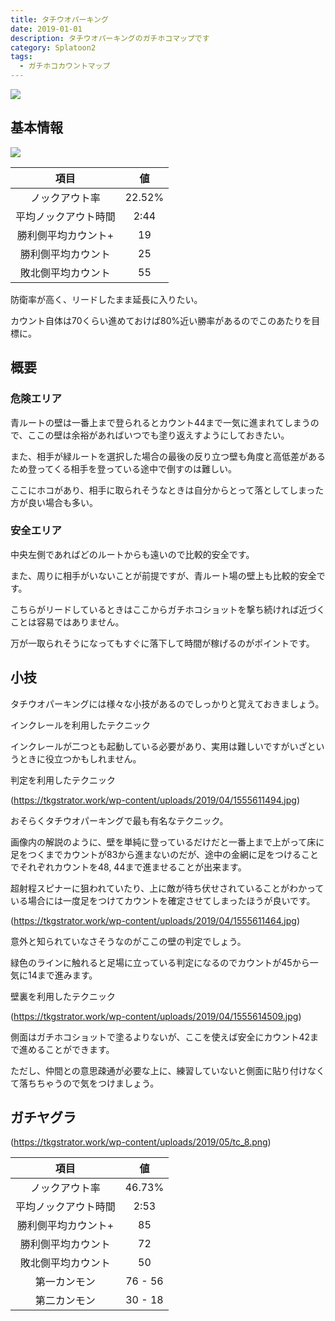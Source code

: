 ```yaml
---
title: タチウオパーキング
date: 2019-01-01
description: タチウオパーキングのガチホコマップです
category: Splatoon2
tags:
  - ガチホコカウントマップ
---
```


![](https://pbs.twimg.com/media/Ecp1u1aWoAAXKjb?format=jpg&name=large)

## 基本情報

![](https://pbs.twimg.com/media/EV-GfkrWsAAku2R?format=png&name=large)

|         項目         |   値   |
| :------------------: | :----: |
|    ノックアウト率    | 22.52% |
| 平均ノックアウト時間 |  2:44  |
| 勝利側平均カウント+  |   19   |
|  勝利側平均カウント  |   25   |
|  敗北側平均カウント  |   55   |

防衛率が高く、リードしたまま延長に入りたい。

カウント自体は70くらい進めておけば80%近い勝率があるのでこのあたりを目標に。

## 概要

### 危険エリア

青ルートの壁は一番上まで登られるとカウント44まで一気に進まれてしまうので、ここの壁は余裕があればいつでも塗り返えすようにしておきたい。

また、相手が緑ルートを選択した場合の最後の反り立つ壁も角度と高低差があるため登ってくる相手を登っている途中で倒すのは難しい。

ここにホコがあり、相手に取られそうなときは自分からとって落としてしまった方が良い場合も多い。

### 安全エリア

中央左側であればどのルートからも遠いので比較的安全です。

また、周りに相手がいないことが前提ですが、青ルート場の壁上も比較的安全です。

こちらがリードしているときはここからガチホコショットを撃ち続ければ近づくことは容易ではありません。

万が一取られそうになってもすぐに落下して時間が稼げるのがポイントです。

## 小技

タチウオパーキングには様々な小技があるのでしっかりと覚えておきましょう。

インクレールを利用したテクニック

インクレールが二つとも起動している必要があり、実用は難しいですがいざというときに役立つかもしれません。

判定を利用したテクニック

(https://tkgstrator.work/wp-content/uploads/2019/04/1555611494.jpg)

おそらくタチウオパーキングで最も有名なテクニック。

画像内の解説のように、壁を単純に登っているだけだと一番上まで上がって床に足をつくまでカウントが83から進まないのだが、途中の金網に足をつけることでそれぞれカウントを48, 44まで進ませることが出来ます。

超射程スピナーに狙われていたり、上に敵が待ち伏せされていることがわかっている場合には一度足をつけてカウントを確定させてしまったほうが良いです。

(https://tkgstrator.work/wp-content/uploads/2019/04/1555611464.jpg)

意外と知られていなさそうなのがここの壁の判定でしょう。

緑色のラインに触れると足場に立っている判定になるのでカウントが45から一気に14まで進みます。

壁裏を利用したテクニック

(https://tkgstrator.work/wp-content/uploads/2019/04/1555614509.jpg)

側面はガチホコショットで塗るよりないが、ここを使えば安全にカウント42まで進めることができます。

ただし、仲間との意思疎通が必要な上に、練習していないと側面に貼り付けなくて落ちちゃうので気をつけましょう。

## ガチヤグラ

(https://tkgstrator.work/wp-content/uploads/2019/05/tc_8.png)

|         項目         |   値   |
| :------------------: | :----: |
|    ノックアウト率    | 46.73% |
| 平均ノックアウト時間 |  2:53  |
| 勝利側平均カウント+  |   85   |
|  勝利側平均カウント  |   72   |
|  敗北側平均カウント  |   50   |
|  第一カンモン  |   76 - 56   |
|  第二カンモン  |   30 - 18   |